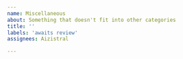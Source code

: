 ```yaml
---
name: Miscellaneous
about: Something that doesn't fit into other categories
title: ''
labels: 'awaits review'
assignees: Aizistral

---
```



